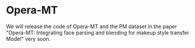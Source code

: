 # Opera-MT
We will release the code of Opera-MT and the PM dataset in the paper "Opera-MT: Integrating face parsing and blending for makeup style transfer Model" very soon. 
